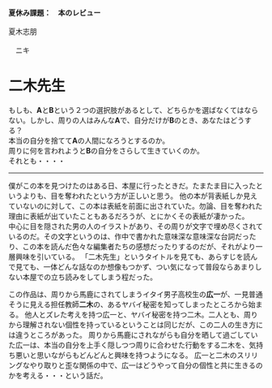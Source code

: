 **夏休み課題：　本のレビュー**
<br>
<br>
夏木志朋<br>
<br>
　ニキ
# 二木先生

もしも、**A**と**B**という２つの選択肢があるとして、どちらかを選ばなくてはならない。しかし、周りの人はみんな**A**で、自分だけが**B**のとき、あなたはどうする？<br>
本当の自分を捨てて**A**の人間になろうとするのか。<br>
周りに何を言われようと**B**の自分をさらして生きていくのか。<br>
それとも・・・・
***
僕がこの本を見つけたのはある日、本屋に行ったときだ。たまたま目に入ったというよりも、目を奪われたという方が正しいと思う。
他の本が背表紙しか見えていないのに対して、この本は表紙を前面に出されていた。勿論、目を奪われた理由に表紙が出ていたこともあるだろうが、とにかくその表紙が凄かった。<br>
中心に目を隠された男の人のイラストがあり、その周りが文字で埋め尽くされているのだ。その文字というのは、作中で書かれた意味深な意味深な台詞だったり、この本を読んだ色々な編集者たちの感想だったりするのだが、それがより一層興味を引いている。
「二木先生」というタイトルを見ても、あらすじを読んで見ても、一体どんな話なのか想像もつかず、つい気になって普段ならあまりしない本屋での立ち読みをしてしまう程だった。

この作品は、周りから馬鹿にされてしまうイタイ男子高校生の**広一**が、一見普通そうに見える担任教師**二木**の、あるヤバイ秘密を知ってしまったところから始まる。
他人とズレた考えを持つ広一と、ヤバイ秘密を持つ二木。二人とも、周りから理解されない個性を持っているということは同じだが、この二人の生き方には違うところがあった。
周りから馬鹿にされながらも自分を晒して過ごしていた広一は、本当の自分を上手く隠しつつ周りに合わせた行動をする二木を、気持ち悪いと思いながらもどんどんと興味を持つようになる。
広一と二木のスリリングなやり取りと歪な関係の中で、広一はどうやって自分の個性と共に生きるのかを考える・・・という話だ。


